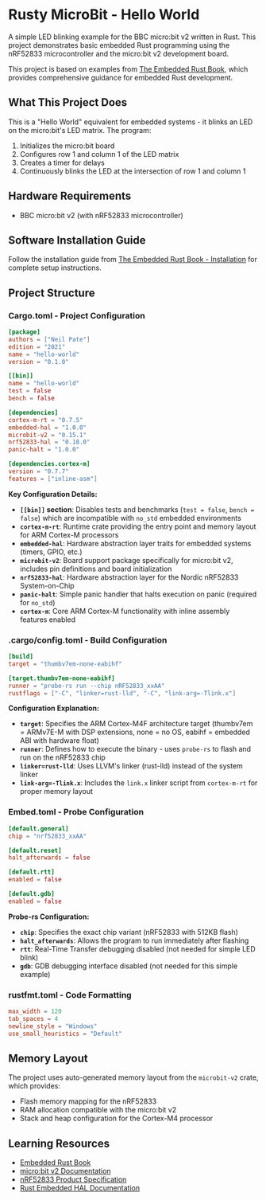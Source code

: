 # Rusty MicroBit - Hello World

A simple LED blinking example for the BBC micro:bit v2 written in Rust. This project demonstrates basic embedded Rust programming using the nRF52833 microcontroller and the micro:bit v2 development board.

This project is based on examples from [The Embedded Rust Book](https://docs.rust-embedded.org/book/), which provides comprehensive guidance for embedded Rust development.

## What This Project Does

This is a "Hello World" equivalent for embedded systems - it blinks an LED on the micro:bit's LED matrix. The program:

1. Initializes the micro:bit board
2. Configures row 1 and column 1 of the LED matrix
3. Creates a timer for delays
4. Continuously blinks the LED at the intersection of row 1 and column 1

## Hardware Requirements

- BBC micro:bit v2 (with nRF52833 microcontroller)

## Software Installation Guide
Follow the installation guide from [The Embedded Rust Book - Installation](https://docs.rust-embedded.org/book/intro/install.html) for complete setup instructions.

## Project Structure

### Cargo.toml - Project Configuration

```toml
[package]
authors = ["Neil Pate"]
edition = "2021"
name = "hello-world"
version = "0.1.0"

[[bin]]
name = "hello-world"
test = false
bench = false

[dependencies]
cortex-m-rt = "0.7.5"
embedded-hal = "1.0.0"
microbit-v2 = "0.15.1"
nrf52833-hal = "0.18.0"
panic-halt = "1.0.0"

[dependencies.cortex-m]
version = "0.7.7"
features = ["inline-asm"]
```

**Key Configuration Details:**

- **`[[bin]]` section**: Disables tests and benchmarks (`test = false`, `bench = false`) which are incompatible with `no_std` embedded environments
- **`cortex-m-rt`**: Runtime crate providing the entry point and memory layout for ARM Cortex-M processors
- **`embedded-hal`**: Hardware abstraction layer traits for embedded systems (timers, GPIO, etc.)
- **`microbit-v2`**: Board support package specifically for micro:bit v2, includes pin definitions and board initialization
- **`nrf52833-hal`**: Hardware abstraction layer for the Nordic nRF52833 System-on-Chip
- **`panic-halt`**: Simple panic handler that halts execution on panic (required for `no_std`)
- **`cortex-m`**: Core ARM Cortex-M functionality with inline assembly features enabled

### .cargo/config.toml - Build Configuration

```toml
[build]
target = "thumbv7em-none-eabihf"

[target.thumbv7em-none-eabihf]
runner = "probe-rs run --chip nRF52833_xxAA"
rustflags = ["-C", "linker=rust-lld", "-C", "link-arg=-Tlink.x"]
```

**Configuration Explanation:**

- **`target`**: Specifies the ARM Cortex-M4F architecture target (thumbv7em = ARMv7E-M with DSP extensions, none = no OS, eabihf = embedded ABI with hardware float)
- **`runner`**: Defines how to execute the binary - uses `probe-rs` to flash and run on the nRF52833 chip
- **`linker=rust-lld`**: Uses LLVM's linker (rust-lld) instead of the system linker
- **`link-arg=-Tlink.x`**: Includes the `link.x` linker script from `cortex-m-rt` for proper memory layout

### Embed.toml - Probe Configuration

```toml
[default.general]
chip = "nrf52833_xxAA"

[default.reset]
halt_afterwards = false

[default.rtt]
enabled = false

[default.gdb]
enabled = false
```

**Probe-rs Configuration:**

- **`chip`**: Specifies the exact chip variant (nRF52833 with 512KB flash)
- **`halt_afterwards`**: Allows the program to run immediately after flashing
- **`rtt`**: Real-Time Transfer debugging disabled (not needed for simple LED blink)
- **`gdb`**: GDB debugging interface disabled (not needed for this simple example)

### rustfmt.toml - Code Formatting

```toml
max_width = 120
tab_spaces = 4
newline_style = "Windows"
use_small_heuristics = "Default"
```

## Memory Layout

The project uses auto-generated memory layout from the `microbit-v2` crate, which provides:
- Flash memory mapping for the nRF52833
- RAM allocation compatible with the micro:bit v2
- Stack and heap configuration for the Cortex-M4 processor

## Learning Resources

- [Embedded Rust Book](https://docs.rust-embedded.org/book/)
- [micro:bit v2 Documentation](https://tech.microbit.org/hardware/)
- [nRF52833 Product Specification](https://infocenter.nordicsemi.com/topic/ps_nrf52833/keyfeatures_html5.html)
- [Rust Embedded HAL Documentation](https://docs.rs/embedded-hal/)
